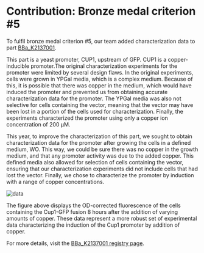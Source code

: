 # Contribution: Bronze medal criterion #5

To fulfil bronze medal criterion #5, our team added characterization data to part [BBa_K2137001](http://parts.igem.org/Part:BBa_K2137001).   

This part is a yeast promoter, CUP1, upstream of GFP. CUP1 is a copper-inducible promoter.The original characterization experiments for the promoter were limited by several design flaws. In the original experiments, cells were grown in YPGal media, which is a complex medium. Because of this, it is possible that there was copper in the medium, which would have induced the promoter and prevented us from obtaining accurate characterization data for the promoter. The YPGal media was also not selective for cells containing the vector, meaning that the vector may have been lost in a portion of the cells used for characterization. Finally, the experiments characterized the promoter using only a copper ion concentration of 200 µM.

This year, to improve the characterization of this part, we sought to obtain characterization data for the promoter after growing the cells in a defined medium, WO. This way, we could be sure there was no copper in the growth medium, and that any promoter activity was due to the added copper. This defined media also allowed for selection of cells containing the vector, ensuring that our characterization experiments did not include cells that had lost the vector. Finally, we chose to characterize the promoter by induction with a range of copper concentrations. 

![data](http://parts.igem.org/wiki/images/c/cc/T--Waterloo--BBa_K2137001-Zoom-OD-corrected-fluorescence-vs-copper.png)

The figure above displays the OD-corrected fluorescence of the cells containing the Cup1-GFP fusion 8 hours after the addition of varying amounts of copper. These data represent a more robust set of experimental data characterizing the induction of the Cup1 promoter by addition of copper. 

For more details, visit the [BBa_K2137001 registry page](http://parts.igem.org/Part:BBa_K2137001).  
 
